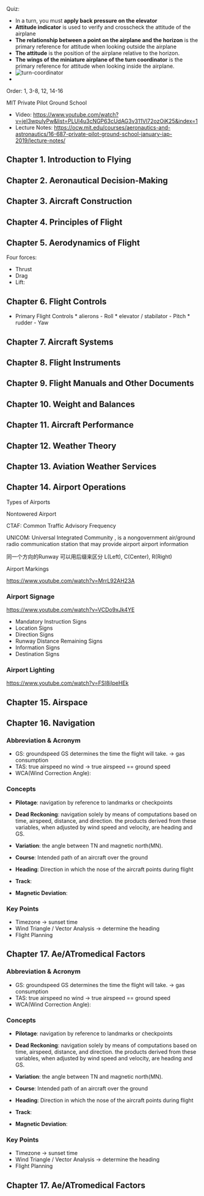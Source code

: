 
Quiz: 
* In a turn, you must **apply back pressure on the elevator**
* **Attitude indicator** is used to verify and crosscheck the attitude of the airplane
* **The relationship between a point on the airplane and the horizon** is the primary reference for attitude when looking outside the airplane
* **The attitude** is the position of the airplane relative to the horizon.
* **The wings of the miniature airplane of the turn coordinator** is the primary reference for attitude when looking inside the airplane.
* ![turn-coordinator](./screenshot/turn-coordinator.png)
* 

Order: 
1, 3-8, 12, 14-16

MIT Private Pilot Ground School 
* Video: https://www.youtube.com/watch?v=jeI3wpulyPw&list=PLUl4u3cNGP63cUdAG3v311Vl72ozOiK25&index=1 
* Lecture Notes: https://ocw.mit.edu/courses/aeronautics-and-astronautics/16-687-private-pilot-ground-school-january-iap-2019/lecture-notes/


## Chapter 1. Introduction to Flying
## Chapter 2. Aeronautical Decision-Making
## Chapter 3. Aircraft Construction
## Chapter 4. Principles of Flight
## Chapter 5. Aerodynamics of Flight
Four forces: 
* Thrust
* Drag
* Lift: 
## Chapter 6. Flight Controls

* Primary Flight Controls
		* alierons - Roll
		* elevator / stabilator - Pitch
		* rudder - Yaw 

## Chapter 7. Aircraft Systems
## Chapter 8. Flight Instruments
## Chapter 9. Flight Manuals and Other Documents
## Chapter 10. Weight and Balances
## Chapter 11. Aircraft Performance
## Chapter 12. Weather Theory
## Chapter 13. Aviation Weather Services
## Chapter 14. Airport Operations

Types of Airports



Nontowered Airport

CTAF: Common Traffic Advisory Frequency

UNICOM: Universal Integrated Community , is a nongovernment air/ground radio communication station that may provide airport airport information





同一个方向的Runway 可以用后缀来区分 L(Left), C(Center), R(Right)



Airport Markings

https://www.youtube.com/watch?v=MrrL92AH23A

### Airport Signage

https://www.youtube.com/watch?v=VCDo9xJk4YE

* Mandatory Instruction Signs
* Location Signs
* Direction Signs
* Runway Distance Remaining Signs
* Information Signs
* Destination Signs

### Airport Lighting 

https://www.youtube.com/watch?v=FSl8iIpeHEk

## Chapter 15. Airspace
## Chapter 16. Navigation


### Abbreviation & Acronym
* GS: groundspeed GS determines the time the flight will take. -> gas consumption
* TAS: true airspeed no wind -> true airspeed == ground speed
* WCA(Wind Correction Angle):  
### Concepts 
* **Pilotage**: navigation by reference to landmarks or checkpoints
* **Dead Reckoning**: navigation solely by means of computations based on time, airspeed, distance, and direction. the products derived from these variables, when adjusted by wind speed and velocity, are heading and GS.  
* **Variation**: the angle between TN and magnetic north(MN).
* **Course**: Intended path of an aircraft over the ground
* **Heading**: Direction in which the nose of the aircraft points during flight
* **Track**: 


* **Magnetic Deviation**:  
### Key Points
* Timezone -> sunset time
* Wind Triangle / Vector Analysis -> determine the heading 
* Flight Planning



## Chapter 17. Ae/ATromedical Factors 

### Abbreviation & Acronym
* GS: groundspeed GS determines the time the flight will take. -> gas consumption
* TAS: true airspeed no wind -> true airspeed == ground speed
* WCA(Wind Correction Angle):  
### Concepts 
* **Pilotage**: navigation by reference to landmarks or checkpoints
* **Dead Reckoning**: navigation solely by means of computations based on time, airspeed, distance, and direction. the products derived from these variables, when adjusted by wind speed and velocity, are heading and GS.  
* **Variation**: the angle between TN and magnetic north(MN).
* **Course**: Intended path of an aircraft over the ground
* **Heading**: Direction in which the nose of the aircraft points during flight
* **Track**: 

* **Magnetic Deviation**:  
### Key Points
* Timezone -> sunset time
* Wind Triangle / Vector Analysis -> determine the heading 
* Flight Planning



## Chapter 17. Ae/ATromedical Factors 
